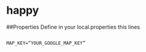 # happy


##Properties
Define in your local.properties this lines

```

MAP_KEY=“YOUR_GOOGLE_MAP_KEY”
